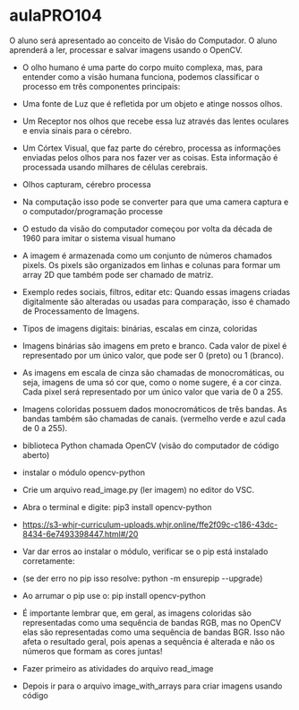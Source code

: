 # aulaPRO104
O aluno será apresentado ao conceito de Visão do Computador. O aluno aprenderá a ler, processar e salvar imagens usando o OpenCV.


- O olho humano é uma parte do corpo muito complexa, mas, para
entender como a visão humana funciona, podemos classificar o
processo em três componentes principais:

- Uma fonte de Luz que é refletida por um objeto e atinge nossos
olhos.

- Um Receptor nos olhos que recebe essa luz através das lentes
oculares e envia sinais para o cérebro.

- Um Córtex Visual, que faz parte do cérebro, processa as
informações enviadas pelos olhos para nos fazer ver as coisas.
Esta informação é processada usando milhares de células
cerebrais.

- Olhos capturam, cérebro processa

- Na computação isso pode se converter para que uma camera captura e o computador/programação processe

- O estudo da visão do computador começou por volta da década
de 1960 para imitar o sistema visual humano

- A imagem é armazenada como um conjunto de números
chamados pixels. Os pixels são organizados em linhas e colunas para formar um
array 2D que também pode ser chamado de matriz.

- Exemplo redes sociais, filtros, editar etc: Quando essas imagens criadas digitalmente são alteradas ou
usadas para comparação, isso é chamado de Processamento
de Imagens.

- Tipos de imagens digitais: binárias, escalas em cinza, coloridas

- Imagens binárias são imagens em preto e branco. Cada valor de
pixel é representado por um único valor, que pode ser 0 (preto)
ou 1 (branco).

- As imagens em escala de cinza são chamadas de
monocromáticas, ou seja, imagens de uma só cor que, como o
nome sugere, é a cor cinza. Cada pixel será representado por
um único valor que varia de 0 a 255.

- Imagens coloridas possuem dados monocromáticos de três
bandas.
As bandas também são chamadas de canais. (vermelho verde e azul cada de 0 a 255).

- biblioteca Python chamada OpenCV (visão do computador
de código aberto)

- instalar o módulo opencv-python

- Crie um arquivo read_image.py (ler imagem) no editor do
VSC.

- Abra o terminal e digite: pip3 install opencv-python

- https://s3-whjr-curriculum-uploads.whjr.online/ffe2f09c-c186-43dc-8434-6e7493398447.html#/20

- Var dar erros ao instalar o módulo, verificar se o pip está instalado corretamente:
- (se der erro no pip isso resolve: python -m ensurepip --upgrade)
- Ao arrumar o pip use o: pip install opencv-python
- É importante lembrar que, em geral, as imagens coloridas são
representadas como uma sequência de bandas RGB, mas no
OpenCV elas são representadas como uma sequência de
bandas BGR. Isso não afeta o resultado geral, pois apenas a
sequência é alterada e não os números que formam as cores
juntas!

- Fazer primeiro as atividades do arquivo read_image

- Depois ir para o arquivo image_with_arrays para criar imagens usando código
